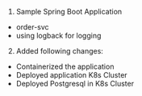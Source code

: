 1. Sample Spring Boot Application
  - order-svc
  - using logback for logging

2. Added following changes:
  - Containerized the application
  - Deployed application K8s Cluster
  - Deployed Postgresql in K8s Cluster